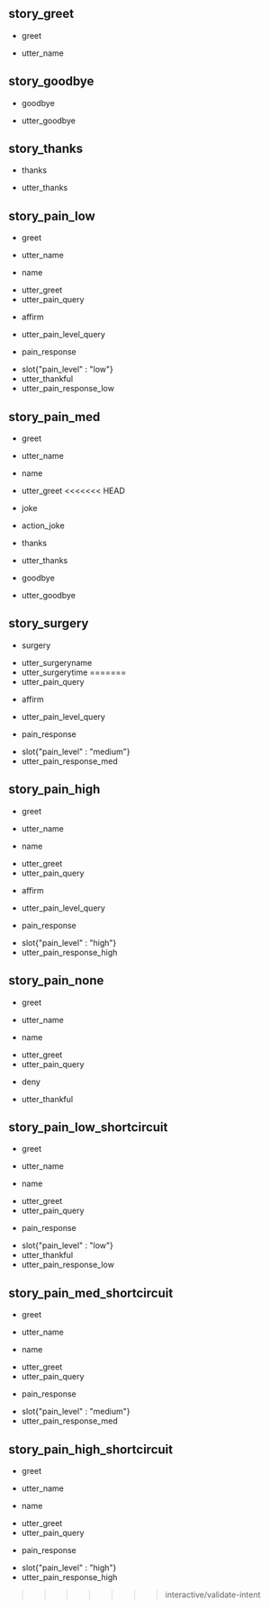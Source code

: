 ## story_greet
* greet 
 - utter_name
 
## story_goodbye
* goodbye
 - utter_goodbye

## story_thanks
* thanks
 - utter_thanks
 
## story_pain_low
* greet
 - utter_name
* name
 - utter_greet
 - utter_pain_query
* affirm
 - utter_pain_level_query
* pain_response
 - slot{"pain_level" : "low"}
 - utter_thankful
 - utter_pain_response_low

## story_pain_med
* greet
 - utter_name
* name
 - utter_greet
<<<<<<< HEAD
* joke
 - action_joke
* thanks
 - utter_thanks
* goodbye
 - utter_goodbye 

## story_surgery
* surgery
 - utter_surgeryname
 - utter_surgerytime
=======
 - utter_pain_query
* affirm
 - utter_pain_level_query
* pain_response
 - slot{"pain_level" : "medium"}
 - utter_pain_response_med

## story_pain_high
* greet
 - utter_name
* name
 - utter_greet
 - utter_pain_query
* affirm
 - utter_pain_level_query
* pain_response
 - slot{"pain_level" : "high"}
 - utter_pain_response_high

## story_pain_none
* greet
 - utter_name
* name
 - utter_greet
 - utter_pain_query
* deny
 - utter_thankful


## story_pain_low_shortcircuit
* greet
 - utter_name
* name
 - utter_greet
 - utter_pain_query
* pain_response
 - slot{"pain_level" : "low"}
 - utter_thankful
 - utter_pain_response_low

## story_pain_med_shortcircuit
* greet
 - utter_name
* name
 - utter_greet
 - utter_pain_query
* pain_response
 - slot{"pain_level" : "medium"}
 - utter_pain_response_med

## story_pain_high_shortcircuit
* greet
 - utter_name
* name
 - utter_greet
 - utter_pain_query
* pain_response
 - slot{"pain_level" : "high"}
 - utter_pain_response_high
>>>>>>> interactive/validate-intent
